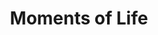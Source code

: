 ---
layout: homepage
title: Moments of Life
description: Summary of Financial Articles
favicon: /images/mol_fav.ico 
image: /images/mol-logo.jpg
permalink: /
sections:
    - hero:
        title: COVID-19 Financial Support for Workers & Self-Employed Persons
        subtitle: The economic fallout from the COVID-19 pandemic continues to take its toll. Whether you have lost your job (including self-employment) or suffered a drop in income, you should know that help is available to get you through this.
        background: /images/sg-skyline.jpg
        button: Learn more
        url: /financial-articles/
---